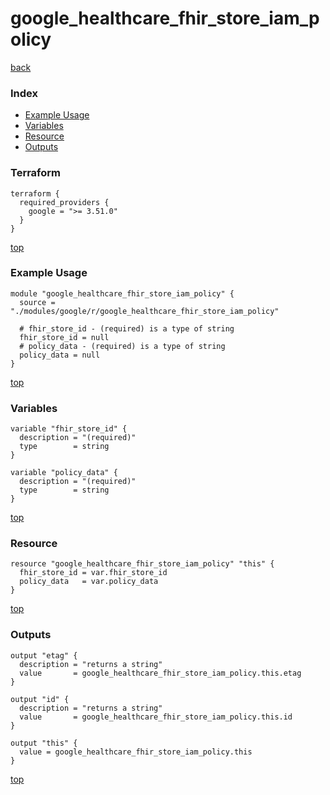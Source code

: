 # google_healthcare_fhir_store_iam_policy

[back](../google.md)

### Index

- [Example Usage](#example-usage)
- [Variables](#variables)
- [Resource](#resource)
- [Outputs](#outputs)

### Terraform

```hcl
terraform {
  required_providers {
    google = ">= 3.51.0"
  }
}
```

[top](#index)

### Example Usage

```hcl
module "google_healthcare_fhir_store_iam_policy" {
  source = "./modules/google/r/google_healthcare_fhir_store_iam_policy"

  # fhir_store_id - (required) is a type of string
  fhir_store_id = null
  # policy_data - (required) is a type of string
  policy_data = null
}
```

[top](#index)

### Variables

```hcl
variable "fhir_store_id" {
  description = "(required)"
  type        = string
}

variable "policy_data" {
  description = "(required)"
  type        = string
}
```

[top](#index)

### Resource

```hcl
resource "google_healthcare_fhir_store_iam_policy" "this" {
  fhir_store_id = var.fhir_store_id
  policy_data   = var.policy_data
}
```

[top](#index)

### Outputs

```hcl
output "etag" {
  description = "returns a string"
  value       = google_healthcare_fhir_store_iam_policy.this.etag
}

output "id" {
  description = "returns a string"
  value       = google_healthcare_fhir_store_iam_policy.this.id
}

output "this" {
  value = google_healthcare_fhir_store_iam_policy.this
}
```

[top](#index)